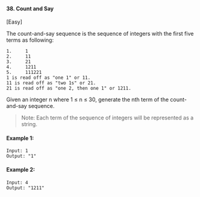 #### 38. Count and Say
[Easy]

The count-and-say sequence is the sequence of integers with the first five terms as following:
```
1.     1
2.     11
3.     21
4.     1211
5.     111221
1 is read off as "one 1" or 11.
11 is read off as "two 1s" or 21.
21 is read off as "one 2, then one 1" or 1211.
```

Given an integer n where 1 ≤ n ≤ 30, generate the nth term of the count-and-say sequence.

> Note: Each term of the sequence of integers will be represented as a string.

#### Example 1:
```
Input: 1
Output: "1"
```
#### Example 2:
```
Input: 4
Output: "1211"
```
